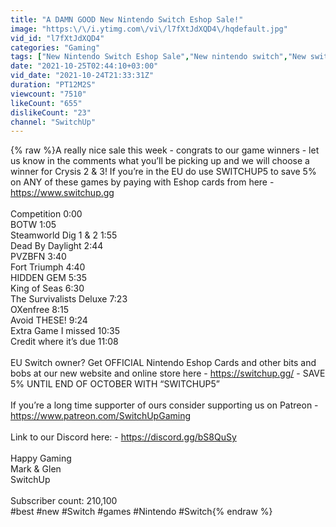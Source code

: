 ```yaml
---
title: "A DAMN GOOD New Nintendo Switch Eshop Sale!"
image: "https:\/\/i.ytimg.com\/vi\/l7fXtJdXQD4\/hqdefault.jpg"
vid_id: "l7fXtJdXQD4"
categories: "Gaming"
tags: ["New Nintendo Switch Eshop Sale","New nintendo switch","New switch sale"]
date: "2021-10-25T02:44:10+03:00"
vid_date: "2021-10-24T21:33:31Z"
duration: "PT12M2S"
viewcount: "7510"
likeCount: "655"
dislikeCount: "23"
channel: "SwitchUp"
---
```

{% raw %}A really nice sale this week - congrats to our game winners - let us know in the comments what you’ll be picking up and we will choose a winner for Crysis 2 &amp; 3! If you’re in the EU do use SWITCHUP5 to save 5% on ANY of these games by paying with Eshop cards from here - <a rel="nofollow" target="blank" href="https://www.switchup.gg">https://www.switchup.gg</a><br /><br />Competition 0:00<br />BOTW 1:05<br />Steamworld Dig 1 &amp; 2 1:55<br />Dead By Daylight 2:44<br />PVZBFN 3:40<br />Fort Triumph 4:40<br />HIDDEN GEM 5:35<br />King of Seas 6:30<br />The Survivalists Deluxe 7:23<br />OXenfree 8:15<br />Avoid THESE! 9:24<br />Extra Game I missed 10:35<br />Credit where it’s due 11:08<br /><br />EU Switch owner? Get OFFICIAL Nintendo Eshop Cards and other bits and bobs at our new website and online store here - <a rel="nofollow" target="blank" href="https://switchup.gg/">https://switchup.gg/</a>  - SAVE 5% UNTIL END OF OCTOBER WITH “SWITCHUP5”<br /><br />If you’re a long time supporter of ours consider supporting us on Patreon - <a rel="nofollow" target="blank" href="https://www.patreon.com/SwitchUpGaming">https://www.patreon.com/SwitchUpGaming</a> <br /><br />Link to our Discord here: - <a rel="nofollow" target="blank" href="https://discord.gg/bS8QuSy">https://discord.gg/bS8QuSy</a> <br /><br />Happy Gaming <br />Mark &amp; Glen <br />SwitchUp <br /><br />Subscriber count: 210,100<br />#best #new #Switch #games #Nintendo #Switch{% endraw %}
